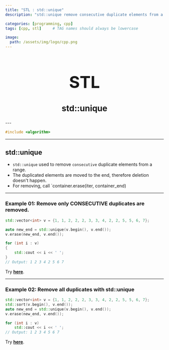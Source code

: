 ```yaml
---
title: "STL : std::unique"
description: "std::unique remove consecutive duplicate elements from a range."

categories: [programming, cpp]
tags: [cpp, stl]     # TAG names should always be lowercase

image:
  path: /assets/img/logo/cpp.png
---
```


<h1 style="text-align: center; font-size: 52px;">STL</h1>
<h2 style="text-align: center; font-size: 26px;">std::unique</h2>
---

```cpp
#include <algorithm>
```

---
## std::unique

* `std::unique` used to remove `consecutive` duplicate elements from a range. 
* The duplicated elements are moved to the end, therefore deletion doesn't happen.
* For removing, call `container.erase(iter, container_end)

---
### Example 01: Remove only CONSECUTIVE duplicates are removed.

```cpp
std::vector<int> v = {1, 1, 2, 2, 2, 3, 3, 4, 2, 2, 5, 5, 6, 7};

auto new_end = std::unique(v.begin(), v.end());
v.erase(new_end, v.end());

for (int i : v) 
{
    std::cout << i << ' ';
}
// Output: 1 2 3 4 2 5 6 7 
```
Try [**here**](https://onlinegdb.com/Be9a5r6QN).


---
### Example 02: Remove all duplicates with std::unique

```cpp
std::vector<int> v = {1, 1, 2, 2, 2, 3, 3, 4, 2, 2, 5, 5, 6, 7};
std::sort(v.begin(), v.end());
auto new_end = std::unique(v.begin(), v.end());
v.erase(new_end, v.end());

for (int i : v) 
    std::cout << i << ' ';
// Output: 1 2 3 4 5 6 7 
```
Try [**here**](https://onlinegdb.com/kMPJSbgTE).

